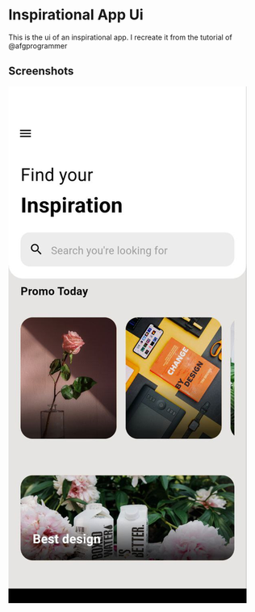 # Inspirational App Ui

This is the ui of an inspirational app. I recreate it from the tutorial of @afgprogrammer

## Screenshots

![App Screenshot](assets/images/screenshots/first-screen.jpg)
